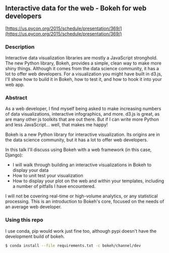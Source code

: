 ## Interactive data for the web - Bokeh for web developers

[https://us.pycon.org/2015/schedule/presentation/369/](https://us.pycon.org/2015/schedule/presentation/369/)

### Description

Interactive data visualization libraries are mostly a JavaScript stronghold. The new Python library, Bokeh, provides a simple, clean way to make more shiny things. Although it comes from the data science community, it has a lot to offer web developers. For a visualization you might have built in d3.js, I'll show how to build it in Bokeh, how to test it, and how to hook it into your web app.

### Abstract

As a web developer, I find myself being asked to make increasing numbers of data visualizations, interactive infographics, and more. d3.js is great, as are many other js toolkits that are out there. But if I can write more Python and less JavaScript... well, that makes me happy!

Bokeh is a new Python library for interactive visualization. Its origins are in the data science community, but it has a lot to offer web developers.

In this talk I'll discuss using Bokeh with a web framework (in this case, Django):

* I will walk through building an interactive visualizations in Bokeh to display your data
* How to unit test your visualization
* How to display your plot on the web and within your templates, including a number of pitfalls I have encountered.

I will not be covering real-time or high-volume analytics, or any statistical processing. This is an introduction to Bokeh's core, focused on the needs of an average web developer.

### Using this repo

I use conda, pip would work just fine too, although pypi doesn't have the development build of bokeh.

```bash
$ conda install --file requirements.txt -c bokeh/channel/dev
```
